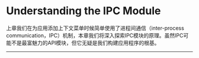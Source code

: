 # Understanding the IPC Module
上章我们在为应用添加上下文菜单时候简单使用了进程间通信（inter-process communication，IPC）机制，本章我们将深入探索IPC模块的原理。虽然IPC可能不是最富魅力的API模块，但它无疑是我们构建应用程序的根基。

-----------------